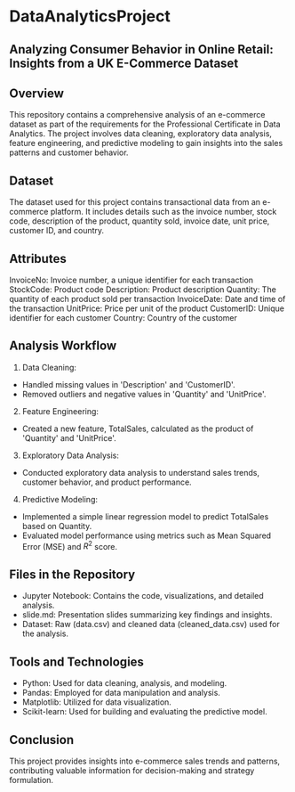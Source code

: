 # DataAnalyticsProject
## Analyzing Consumer Behavior in Online Retail: Insights from a UK E-Commerce Dataset
## Overview
This repository contains a comprehensive analysis of an e-commerce dataset as part of the requirements for the Professional Certificate in Data Analytics. The project involves data cleaning, exploratory data analysis, feature engineering, and predictive modeling to gain insights into the sales patterns and customer behavior.

## Dataset
The dataset used for this project contains transactional data from an e-commerce platform. It includes details such as the invoice number, stock code, description of the product, quantity sold, invoice date, unit price, customer ID, and country.

## Attributes

InvoiceNo: Invoice number, a unique identifier for each transaction
StockCode: Product code
Description: Product description
Quantity: The quantity of each product sold per transaction
InvoiceDate: Date and time of the transaction
UnitPrice: Price per unit of the product
CustomerID: Unique identifier for each customer
Country: Country of the customer

## Analysis Workflow
1. Data Cleaning:
- Handled missing values in 'Description' and 'CustomerID'.
- Removed outliers and negative values in 'Quantity' and 'UnitPrice'.

2. Feature Engineering:
- Created a new feature, TotalSales, calculated as the product of 'Quantity' and 'UnitPrice'.

3. Exploratory Data Analysis:
- Conducted exploratory data analysis to understand sales trends, customer behavior, and product performance.

4. Predictive Modeling:
- Implemented a simple linear regression model to predict TotalSales based on Quantity.
- Evaluated model performance using metrics such as Mean Squared Error (MSE) and $R^2$
  score.

## Files in the Repository

- Jupyter Notebook: Contains the code, visualizations, and detailed analysis.
- slide.md: Presentation slides summarizing key findings and insights.
- Dataset: Raw (data.csv) and cleaned data (cleaned_data.csv) used for the analysis.

## Tools and Technologies
- Python: Used for data cleaning, analysis, and modeling.
- Pandas: Employed for data manipulation and analysis.
- Matplotlib: Utilized for data visualization.
- Scikit-learn: Used for building and evaluating the predictive model.

## Conclusion
This project provides insights into e-commerce sales trends and patterns, contributing valuable information for decision-making and strategy formulation.
